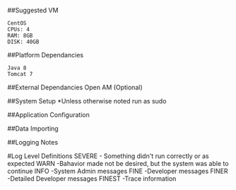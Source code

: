 ##Suggested VM 

	CentOS
	CPUs: 4
	RAM: 8GB 
	DISK: 40GB

##Platform Dependancies

	Java 8
	Tomcat 7

##External Dependancies
Open AM (Optional)


##System Setup
*Unless otherwise noted run as sudo



##Application Configuration



##Data Importing

##Logging Notes

#Log Level Definitions
	SEVERE - Something didn't run correctly or as expected
	WARN -Bahavior made not be desired, but the system was able to continue
	INFO -System Admin messages
	FINE -Developer messages 
	FINER -Detailed Developer messages
	FINEST -Trace information
	
	
	
	
	


